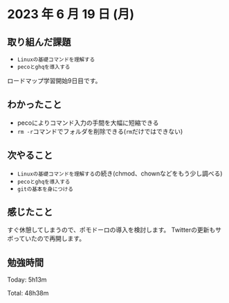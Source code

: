 # 2023 年 6 月 19 日 (月)

## 取り組んだ課題

- `Linuxの基礎コマンドを理解する`
- `pecoとghqを導入する`

ロードマップ学習開始9日目です。

## わかったこと

- pecoによりコマンド入力の手間を大幅に短縮できる
- `rm -r`コマンドでフォルダを削除できる(`rm`だけではできない)

## 次やること

- `Linuxの基礎コマンドを理解する`の続き(chmod、chownなどをもう少し調べる)
- `pecoとghqを導入する`
- `gitの基本を身につける`

## 感じたこと

すぐ休憩してしまうので、ポモドーロの導入を検討します。
Twitterの更新もサボっていたので再開します。


## 勉強時間

Today: 5h13m

Total: 48h38m
